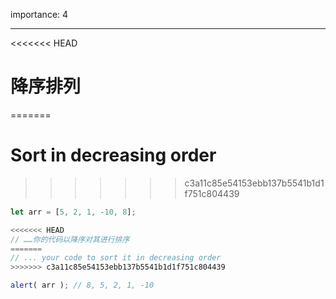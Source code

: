 importance: 4

---

<<<<<<< HEAD
# 降序排列
=======
# Sort in decreasing order
>>>>>>> c3a11c85e54153ebb137b5541b1d1f751c804439

```js
let arr = [5, 2, 1, -10, 8];

<<<<<<< HEAD
// ……你的代码以降序对其进行排序
=======
// ... your code to sort it in decreasing order
>>>>>>> c3a11c85e54153ebb137b5541b1d1f751c804439

alert( arr ); // 8, 5, 2, 1, -10
```

